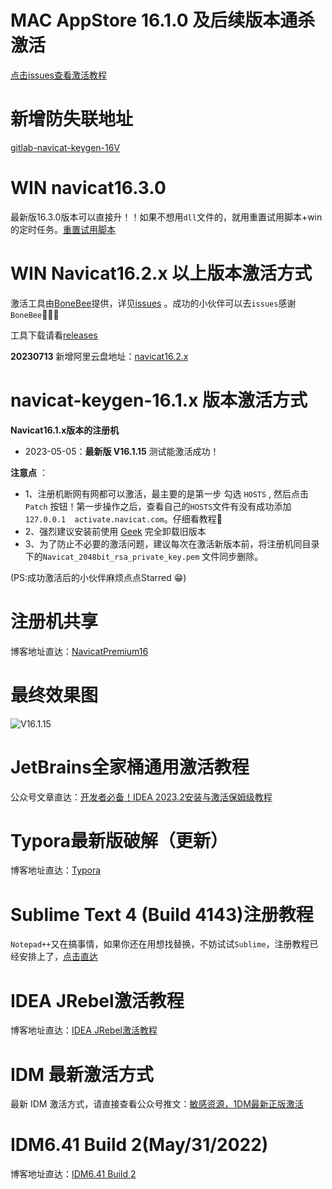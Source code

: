 # MAC AppStore 16.1.0 及后续版本通杀激活

[点击issues查看激活教程](https://github.com/LiJunYi2/navicat-keygen-16V/issues/17)

# 新增防失联地址
[gitlab-navicat-keygen-16V](https://gitlab.com/ajiajishu/navicat-keygen-16V.git)

# WIN navicat16.3.0
最新版16.3.0版本可以直接升！！如果不想用`dll`文件的，就用重置试用脚本+win的定时任务。[重置试用脚本](https://github.com/LiJunYi2/navicat-keygen-16V/issues/16)

# WIN Navicat16.2.x 以上版本激活方式
激活工具由[BoneBee](https://github.com/BoneBee)提供，详见[issues](https://github.com/LiJunYi2/navicat-keygen-16V/issues/6) 。成功的小伙伴可以去`issues`感谢`BoneBee`👏👏👏

工具下载请看[releases](https://github.com/LiJunYi2/navicat-keygen-16V/releases/tag/v16.2.3)

**20230713** 新增阿里云盘地址：[navicat16.2.x](http://myalist.lijunyi.xyz/blog/%E5%BC%80%E5%8F%91%E5%B7%A5%E5%85%B7/navicat16.2.x)

# navicat-keygen-16.1.x 版本激活方式
**Navicat16.1.x版本的注册机**

- 2023-05-05：**最新版 V16.1.15** 测试能激活成功！

**注意点** ：
- 1、注册机断网有网都可以激活，最主要的是第一步 勾选 `HOSTS` , 然后点击 `Patch` 按钮！第一步操作之后，查看自己的`HOSTS`文件有没有成功添加`127.0.0.1	activate.navicat.com`。仔细看教程🚨
- 2、强烈建议安装前使用 [Geek](https://geekuninstaller.com/download?version=1.5.0.161) 完全卸载旧版本
- 3、为了防止不必要的激活问题，建议每次在激活新版本前，将注册机同目录下的`Navicat_2048bit_rsa_private_key.pem` 文件同步删除。

(PS:成功激活后的小伙伴麻烦点点Starred 😁)

# 注册机共享

博客地址直达：[NavicatPremium16](https://lijunyi.xyz/blogs/app/2022/NavicatPremium16.html)

# 最终效果图
![V16.1.15](https://user-images.githubusercontent.com/40384503/236413741-4426040d-16f1-4d3b-a99c-b2bbf5fdeed9.png)

# JetBrains全家桶通用激活教程

公众号文章直达：[开发者必备！IDEA 2023.2安装与激活保姆级教程](https://mp.weixin.qq.com/s/HonXXnjvHh9wKyYg3eqdWg)

# Typora最新版破解（更新）

博客地址直达：[Typora](https://lijunyi.xyz/blogs/app/2022/Typora.html)

# Sublime Text 4 (Build 4143)注册教程

`Notepad++`又在搞事情，如果你还在用想找替换，不妨试试`Sublime`，注册教程已经安排上了，[点击直达](https://github.lijunyi.xyz/blogs/app/2023/sublimeText.html)

# IDEA JRebel激活教程
博客地址直达：[IDEA JRebel激活教程](https://lijunyi.xyz/blogs/app/2022/JRebel.html)

# IDM 最新激活方式

最新 IDM 激活方式，请直接查看公众号推文：[敏感资源，1DM最新正版激活](https://mp.weixin.qq.com/s/fSsv-yiyTpQIyPGNkmdRng)

# IDM6.41 Build 2(May/31/2022)

博客地址直达：[IDM6.41 Build 2](https://lijunyi.xyz/blogs/app/2022/idm.html)

